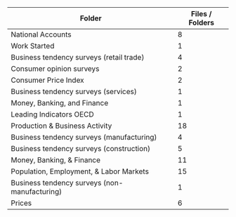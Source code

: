 | Folder                                        |   Files / Folders |
|-----------------------------------------------|-------------------|
| National Accounts                             |                 8 |
| Work Started                                  |                 1 |
| Business tendency surveys (retail trade)      |                 4 |
| Consumer opinion surveys                      |                 2 |
| Consumer Price Index                          |                 2 |
| Business tendency surveys (services)          |                 1 |
| Money, Banking, and Finance                   |                 1 |
| Leading Indicators OECD                       |                 1 |
| Production & Business Activity                |                18 |
| Business tendency surveys (manufacturing)     |                 4 |
| Business tendency surveys (construction)      |                 5 |
| Money, Banking, & Finance                     |                11 |
| Population, Employment, & Labor Markets       |                15 |
| Business tendency surveys (non-manufacturing) |                 1 |
| Prices                                        |                 6 |